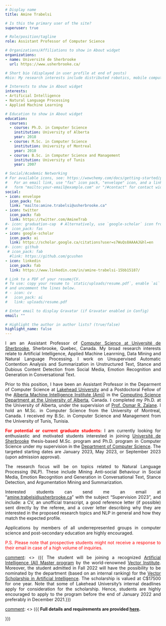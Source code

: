 ```yaml
---
# Display name
title: Amine Trabelsi

# Is this the primary user of the site?
superuser: true

# Role/position/tagline
role: Assistant Professor of Computer Science

# Organizations/Affiliations to show in About widget
organizations:
- name: Université de Sherbrooke
  url: https://www.usherbrooke.ca/

# Short bio (displayed in user profile at end of posts)
#bio: My research interests include distributed robotics, mobile computing and programmable matter.

# Interests to show in About widget
interests:
- Artificial Intelligence
- Natural Language Processing
- Applied Machine Learning

# Education to show in About widget
education:
  courses:
  - course: Ph.D. in Computer Science
    institution: University of Alberta
    year: 2018
  - course: M.Sc. in Computer Science
    institution: University of Montreal
    year: 2010
  - course: B.Sc. in Computer Science and Management
    institution: University of Tunis
    year: 2007

# Social/Academic Networking
# For available icons, see: https://wowchemy.com/docs/getting-started/page-builder/#icons
#   For an email link, use "fas" icon pack, "envelope" icon, and a link in the
#   form "mailto:your-email@example.com" or "/#contact" for contact widget.
social:
- icon: envelope
  icon_pack: fas
  link: "mailto:amine.trabelsi@usherbrooke.ca"
- icon: twitter
  icon_pack: fab
  link: https://twitter.com/AmineTrab
#- icon: graduation-cap  # Alternatively, use `google-scholar` icon from `ai` icon pack
#  icon_pack: fas
- icon: google-scholar      
  icon_pack: ai
  link: https://scholar.google.ca/citations?user=s7WuQs8AAAAJ&hl=en
#- icon: github
 # icon_pack: fab
  #link: https://github.com/gcushen
- icon: linkedin
  icon_pack: fab
  link: https://www.linkedin.com/in/amine-trabelsi-15bb15187/

# Link to a PDF of your resume/CV.
# To use: copy your resume to `static/uploads/resume.pdf`, enable `ai` icons in `params.toml`, 
# and uncomment the lines below.
# - icon: cv
#   icon_pack: ai
#   link: uploads/resume.pdf

# Enter email to display Gravatar (if Gravatar enabled in Config)
email: ""

# Highlight the author in author lists? (true/false)
highlight_name: false
---
```

<div style="text-align: justify"> 

I am an Assistant Professor of [Computer Science at Université de Sherbrooke](https://www.usherbrooke.ca/informatique/), Sherbrooke, Quebec, Canada. My broad research interests relate to Artificial Intelligence, Applied Machine Leanrning, Data Mining and Natural Language Processing. I work on Unsupervised Automatic Contention Analysis and Summarization in Unstructured Text, Stance and Dubious Content Detection from Social Media, Emotion Recognition and Generation in Conversational Text.   

Prior to this position, I have been an Assistant Professor in the Deparment of Computer Science at [Lakehead University](https://www.lakeheadu.ca/programs/undergraduate-programs/computer-science) and a Postdoctoral Fellow of the [Alberta Machine Intelligence Institute (Amii)](https://www.amii.ca/)   in the [Computing Science Department at the University of Alberta](https://www.ualberta.ca/computing-science/index.html), Canada. I completed my Ph.D. at the University of Alberta, under the supervision of [Prof. Osmar R. Zaïane](https://webdocs.cs.ualberta.ca/~zaiane/).
I hold an M.Sc. in Computer Science from the University of Montreal, Canada. I received my B.Sc. in Computer Science and Management from the University of Tunis, Tunisia.

<span style="color:red">**For potential or current graduate students:**</span> I am currently looking for enthusiastic and motivated students interested in joining [Université de Sherbrooke](https://www.usherbrooke.ca/) thesis-based M.Sc. program and Ph.D. program in Computer Science under my supervision in the [Department of Computer Science](https://www.usherbrooke.ca/informatique/). The targeted starting dates are January 2023, May 2023, or September 2023 (upon admission approval). 
 
The research focus will be on topics related to Natural Language Processing (NLP). These include Mining Anti-social Behaviour in Social Media, Emotion Recognition and Generation in Conversational Text, Stance Detection, and Argumentation Mining and Summarization.
 
Interested students can send me an email at “amine.trabelsi@usherbrooke.ca” with the subject “Supervision 2023”, and include: a CV, an unofficial transcript, a good reference letter (if possible) sent directly by the referee, and a cover letter describing why they are interested in the proposed research topics and NLP in general and how they match the expected profile.  

Applications by members of all underrepresented groups in computer science and post-secondary education are highly encouraged. 

<span style="color:red">P.S. Please note that prospective students might not receive a response to their email in case of a high volume of inquiries.</span> 

 
[comment]: <>  ({{ The student will be joining a recognized [Artificial Intelligence (AI) Master program](https://vectorinstitute.ai/aimasters/#vector-recognized-ai-masters-programs) by the world-renowned [Vector Institute](https://vectorinstitute.ai/). Moreover, the student admitted in Fall 2022 will have the possibility to be nominated by the department (based on an internal ranking) for the [Vector Scholarship in Artificial Intelligence](https://vectorinstitute.ai/scholarship/). The scholarship is valued at C$17500 for one year. Note that some of Lakehead University’s internal deadlines apply for consideration for the scholarship. Hence, students are highly encouraged to apply to the program before the end of January 2022 and preferably in December 2021.}})
 
[comment]: <>  ({{ **Full details and requirements are provided [here](https://drive.google.com/file/d/1ZR60RVyhqmfENMUvdYN0ogHUXxRVAZzf/view?usp=sharing).**</div> }})


[comment]: <>  ({{ interested to working with me, please send me your C.V. and a cover letter describing your background and potential interest to my research area.}})

[comment]: <>  ({{< icon name="download" pack="fas" >}} Download my {{< staticref "uploads/demo_resume.pdf" "newtab" >}}resumé{{< /staticref >}}.)
